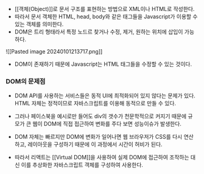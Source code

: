 
- [[객체(Object)]]로 문서 구조를 표현하는 방법으로 XML이나 HTML로 작성한다.
- 따라서 문서 객체한 HTML, head, body와 같은 태그들을 Javascript가 이용할 수 있는 객체를 의미한다.
- DOM은 트리 형태라서 특정 노드르 찾거나 수정, 제거, 원하는 위치에 삽입이 가능하다.


![[Pasted image 20240101213717.png]]

- DOM이 존재하기 때문에 Javascript는 HTML 태그들을 수정할 수 있는 것이다.

### DOM의 문제점

- DOM API를 사용하는 서비스들은 동적 UI에 최적화되어 있지 않다는 문제가 있다. HTML 자체는 정적이므로 자바스크립트를 이용해 동적으로 만들 수 있다.

- 그러나 페이스북을 예시로만 들어도 div의 갯수가 천문학적으로 커지기 때문에 규모가 큰 웹이 DOM에 직접 접근하여 변화를 주다 보면 성능이슈가 발생한다.
- DOM 자체는 빠르지만 DOM에 변화가 일어나면 웹 브라우저가 CSS를 다시 연산하고, 레이아웃을 구성하기 때문에 이 과정에서 시간이 허비가 된다.

- 따라서 리액트는 [[Virtual DOM]]을 사용하여 실제 DOM에 접근하여 조작하는 대신 이를 추상화한 자바스크립트 객체를 구성하여 사용한다.